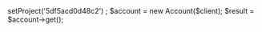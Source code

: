 <?php

use Appwrite\Client;
use Appwrite\Services\Account;

$client = new Client();

$client
    ->setProject('5df5acd0d48c2')
;

$account = new Account($client);

$result = $account->get();